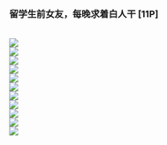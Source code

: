 <h3>留学生前女友，每晚求着白人干 [11P]</h3><br><div ><img src='https://23img.com/i/2023/10/12/cjflvd.jpg'><br /><img src='https://23img.com/i/2023/10/12/cjftwg.jpg'><br /><img src='https://23img.com/i/2023/10/12/cjg5zx.jpg'><br /><img src='https://23img.com/i/2023/10/12/cjgf0o.jpg'><br /><img src='https://23img.com/i/2023/10/12/cjgv7b.jpg'><br /><img src='https://23img.com/i/2023/10/12/cjhbyk.jpg'><br /><img src='https://23img.com/i/2023/10/12/cjhz9n.jpg'><br /><img src='https://23img.com/i/2023/10/12/cjih68.jpg'><br /><img src='https://23img.com/i/2023/10/12/cjj03h.jpg'><br /><img src='https://23img.com/i/2023/10/12/cjjqp4.jpg'><br /><img src='https://23img.com/i/2023/10/12/cjkcqz.jpg'><br />
        </div><br>